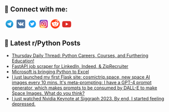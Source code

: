 ## 🔎 Connect with me:
[<img src="https://github.com/bullbesh/bullbesh/blob/main/images/Telegram.png" width="32" height="32" />](https://t.me/bullbesh)
[<img src="https://github.com/bullbesh/bullbesh/blob/main/images/VK.png" width="32" height="32" />](https://vk.com/bullbesh)
[<img src="https://github.com/bullbesh/bullbesh/blob/main/images/Twitter.png" width="32" height="32" />](https://twitter.com/bullbesh1)
[<img src="https://github.com/bullbesh/bullbesh/blob/main/images/Instagram.png" width="32" height="32" />](https://www.instagram.com/bullbesh)
[<img src="https://github.com/bullbesh/bullbesh/blob/main/images/Reddit.png" width="32" height="32" />](https://www.reddit.com/user/bullbesh)
[<img src="https://github.com/bullbesh/bullbesh/blob/main/images/YouTube.png" width="32" height="32" />](https://www.youtube.com/channel/UCtfjRs6uzgq5mfm8S06WTcg)

## 📕 Latest r/Python Posts
<!-- BLOG-POST-LIST:START -->
- [Thursday Daily Thread: Python Careers, Courses, and Furthering Education!](https://www.reddit.com/r/Python/comments/15zldqk/thursday_daily_thread_python_careers_courses_and/)
- [FastAPI job scraper for LinkedIn, Indeed, &amp; ZipRecruiter](https://www.reddit.com/r/Python/comments/15zl2ed/fastapi_job_scraper_for_linkedin_indeed/)
- [Microsoft is bringing Python to Excel](https://www.reddit.com/r/Python/comments/15zkwnt/microsoft_is_bringing_python_to_excel/)
- [I just launched my first Flask site: cosmictrip.space, new space AI images every 10 mins. It&#39;s meta-prompting: I have a GPT-4 prompt generator, which makes prompts to be consumed by DALL-E to make Space Images. What do you think?](https://www.reddit.com/r/Python/comments/15zkh3m/i_just_launched_my_first_flask_site/)
- [I just watched Nvidia Keynote at Siggraph 2023. By end, I started feeling depressed.](https://www.reddit.com/r/Python/comments/15zjp2s/i_just_watched_nvidia_keynote_at_siggraph_2023_by/)
<!-- BLOG-POST-LIST:END -->
